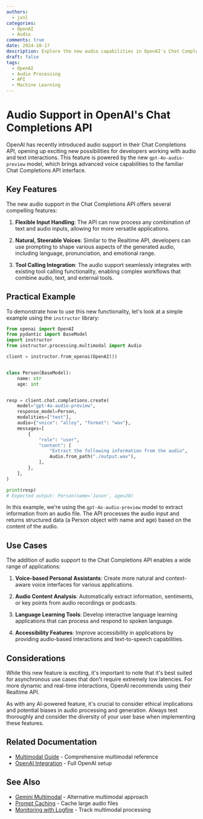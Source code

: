```yaml
---
authors:
  - jxnl
categories:
  - OpenAI
  - Audio
comments: true
date: 2024-10-17
description: Explore the new audio capabilities in OpenAI's Chat Completions API using the gpt-4o-audio-preview model.
draft: false
tags:
  - OpenAI
  - Audio Processing
  - API
  - Machine Learning
---
```


# Audio Support in OpenAI's Chat Completions API

OpenAI has recently introduced audio support in their Chat Completions API, opening up exciting new possibilities for developers working with audio and text interactions. This feature is powered by the new `gpt-4o-audio-preview` model, which brings advanced voice capabilities to the familiar Chat Completions API interface.

<!-- more -->

## Key Features

The new audio support in the Chat Completions API offers several compelling features:

1. **Flexible Input Handling**: The API can now process any combination of text and audio inputs, allowing for more versatile applications.

2. **Natural, Steerable Voices**: Similar to the Realtime API, developers can use prompting to shape various aspects of the generated audio, including language, pronunciation, and emotional range.

3. **Tool Calling Integration**: The audio support seamlessly integrates with existing tool calling functionality, enabling complex workflows that combine audio, text, and external tools.

## Practical Example

To demonstrate how to use this new functionality, let's look at a simple example using the `instructor` library:

```python
from openai import OpenAI
from pydantic import BaseModel
import instructor
from instructor.processing.multimodal import Audio

client = instructor.from_openai(OpenAI())


class Person(BaseModel):
    name: str
    age: int


resp = client.chat.completions.create(
    model="gpt-4o-audio-preview",
    response_model=Person,
    modalities=["text"],
    audio={"voice": "alloy", "format": "wav"},
    messages=[
        {
            "role": "user",
            "content": [
                "Extract the following information from the audio",
                Audio.from_path("./output.wav"),
            ],
        },
    ],
)

print(resp)
# Expected output: Person(name='Jason', age=20)
```

In this example, we're using the `gpt-4o-audio-preview` model to extract information from an audio file. The API processes the audio input and returns structured data (a Person object with name and age) based on the content of the audio.

## Use Cases

The addition of audio support to the Chat Completions API enables a wide range of applications:

1. **Voice-based Personal Assistants**: Create more natural and context-aware voice interfaces for various applications.

2. **Audio Content Analysis**: Automatically extract information, sentiments, or key points from audio recordings or podcasts.

3. **Language Learning Tools**: Develop interactive language learning applications that can process and respond to spoken language.

4. **Accessibility Features**: Improve accessibility in applications by providing audio-based interactions and text-to-speech capabilities.

## Considerations

While this new feature is exciting, it's important to note that it's best suited for asynchronous use cases that don't require extremely low latencies. For more dynamic and real-time interactions, OpenAI recommends using their Realtime API.

As with any AI-powered feature, it's crucial to consider ethical implications and potential biases in audio processing and generation. Always test thoroughly and consider the diversity of your user base when implementing these features.

## Related Documentation
- [Multimodal Guide](../../concepts/multimodal.md) - Comprehensive multimodal reference
- [OpenAI Integration](../../integrations/openai.md) - Full OpenAI setup

## See Also
- [Gemini Multimodal](multimodal-gemini.md) - Alternative multimodal approach
- [Prompt Caching](anthropic-prompt-caching.md) - Cache large audio files
- [Monitoring with Logfire](logfire.md) - Track multimodal processing
